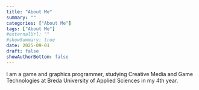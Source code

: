 ```yaml
---
title: "About Me"
summary: ""
categories: ["About Me"]
tags: ["About Me"]
#externalUrl: ""
#showSummary: true
date: 2025-09-01
draft: false
showAuthorBottom: false
---
```


I am a game and graphics programmer, studying Creative Media and Game Technologies at Breda University of Applied Sciences in my 4th year.




